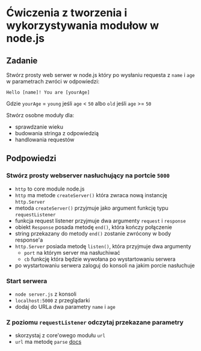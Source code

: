 # Ćwiczenia z tworzenia i wykorzystywania modułow w node.js

## Zadanie
Stwórz prosty web serwer w node.js który po wysłaniu requesta z `name` i `age` w parametrach zwróci w odpowiedzi:

`Hello [name]! You are [yourAge]`

Gdzie `yourAge` = `young` jeśli `age` < `50` albo `old` jeśli `age` >= `50`

Stwórz osobne moduły dla:
* sprawdzanie wieku
* budowania stringa z odpowiedzią
* handlowania requestów

## Podpowiedzi

### Stwórz prosty webserver nasłuchujący na portcie `5000`
* `http` to core module node.js
* `http` ma metode `createServer()` która zwraca nową instancję `http.Server`
* metoda `createServer()` przyjmuje jako argument funkcję typu `requestListener`
* funkcja request listener przyjmuje dwa argumenty `request` i `response`
* obiekt `Response` posada metodę `end()`, która kończy połączenie
* string przekazany do metody `end()` zostanie zwrócony w body response'a
* `http.Server` posiada metodę `listen()`, która przyjmuje dwa argumenty
  * `port` na którym server ma nasłuchiwać
  *  `cb` funkcję która będzie wywołana po wystartowaniu serwera
* po wystartowaniu serwera zaloguj do konsoli na jakim porcie nasłuchuje 
### Start serwera
* `node server.js` z konsoli 
*  `localhost:5000`  z przeglądarki
* dodaj do URLa dwa parametry `name` i `age`
### Z poziomu `requestListener` odczytaj przekazane parametry
* skorzystaj z core'owego modułu `url`
* `url` ma metodę `parse` [docs](https://nodejs.org/api/url.html#url_url_parse_urlstring_parsequerystring_slashesdenotehost)

 
